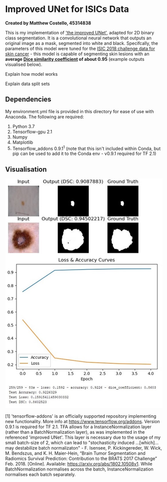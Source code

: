 # Improved UNet for ISICs Data
__**Created by Matthew Costello, 45314838**__

This is my implementation of ['the improved UNet'](https://arxiv.org/pdf/1802.10508v1.pdf), adapted for 2D binary class segmentation. It is a convolutional neural network that outputs an original image as a mask, segmented into white and black. Specifcally, the parameters of this model were tuned for the [ISIC 2018 challenge data for skin cancer](https://challenge2018.isic-archive.com/) - this model is capable of segmenting skin lesions with an **average [Dice similarity coefficient](https://en.wikipedia.org/wiki/S%C3%B8rensen%E2%80%93Dice_coefficient) of about 0.95** (example outputs visualised below).

Explain how model works

Explain data split sets

## Dependencies
My environment.yml file is provided in this directory for ease of use with Anaconda. The following are required:
1. Python 3.7
2. Tensorflow-gpu 2.1
3. Numpy
4. Matplotlib
5. Tensorflow_addons 0.9.1<sup>1</sup> (note that this isn't included within Conda, but pip can be used to add it to the Conda env - v0.9.1 required for TF 2.1)

## Visualisation
![Figures](resources/visuals.jpg?raw=true "Title")


\[1\] 'tensorflow-addons' is an officially supported repository implementing new functionality. More info at https://www.tensorflow.org/addons. Version 0.9.1 is required for TF 2.1. TFA allows for a InstanceNormalization layer (rather than a BatchNormalization layer), as was implemented in the referenced 'improved UNet'. This layer is necessary due to the usage of my small batch-size of 2, which can lead to "stochasticity induced ...\[which\]... may destabilize batch normalizaton" - F. Isensee, P. Kickingereder, W. Wick, M. Bendszus, and K. H. Maier-Hein, “Brain Tumor Segmentation and Radiomics Survival Prediction: Contribution to the BRATS 2017 Challenge” Feb. 2018. [Online]. Available: https://arxiv.org/abs/1802.10508v1. While BatchNormalization normalises across the batch, InstanceNormalization normalises each batch separately.
